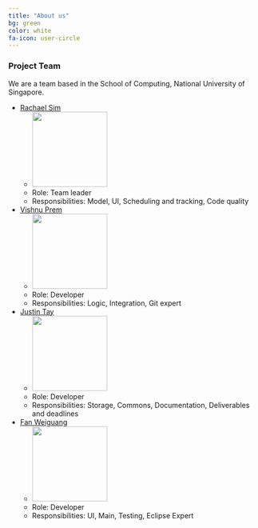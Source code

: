 ```yaml
---
title: "About us"
bg: green
color: white
fa-icon: user-circle
---	
```


### Project Team

We are a team based in the School of Computing, National University of Singapore.

* [Rachael Sim](https://github.com/rachx)
   * <img src="https://www.dropbox.com/s/meu5emynn73vsnl/RachaelSim.JPG?raw=1" width="150"><br>
   * Role: Team leader <br>
   * Responsibilities: Model, UI, Scheduling and tracking, Code quality
* [Vishnu Prem](https://github.com/burnflare)
   * <img src="https://scontent-sin6-1.xx.fbcdn.net/v/t1.0-9/11164569_702434850048_9036107510817008066_n.jpg?oh=7bb9786a1649e0a996c420ad171b4b89&oe=5867997C" width="150"><br>
   * Role: Developer <br>
   * Responsibilities: Logic, Integration, Git expert
* [Justin Tay](https://github.com/INCENDE)
   * <img src="https://scontent-sin6-1.xx.fbcdn.net/v/t1.0-1/13263887_10154230768419399_6568873221777598771_n.jpg?oh=44a8b0e75beff2a5093d9ebe41e8184d&oe=58676A35" width="150"><br>
   * Role: Developer <br>
   * Responsibilities: Storage, Commons, Documentation, Deliverables and deadlines
* [Fan Weiguang](https://github.com/fanwgwg)
   * <img src="https://scontent-sin6-1.xx.fbcdn.net/v/t1.0-9/1620807_533605616799102_1063760847210595216_n.jpg?oh=a234967df49b7f4897f5848eaa8d5994&oe=586F7062" width="150"><br>
   * Role: Developer <br>
   * Responsibilities: UI, Main, Testing, Eclipse Expert


